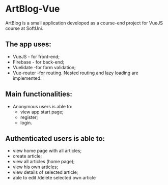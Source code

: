 # ArtBlog-Vue
ArtBlog is a small application developed as a course-end project for VueJS course at SoftUni.

## The app uses:
- VueJS - for front-end;
- Firebase - for back-end;
- Vuelidate -for form validation;
- Vue-router -for routing. 
Nested routing and lazy loading are implemented.


## Main functionalities:
- Anonymous users is able to:
  * view app start page;
  * register;
  * login.
  
## Authenticated users is able to:
  * view home page with all articles;
  * create article;
  * view all articles (home page);
  * view his own articles;
  * view details of selected article;
  * able to edit /delete selected own article
  
